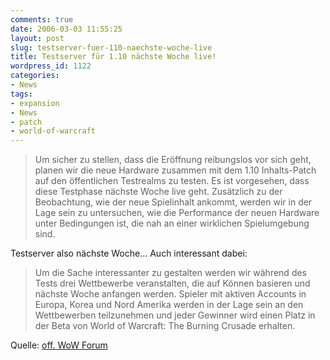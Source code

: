 ```yaml
---
comments: true
date: 2006-03-03 11:55:25
layout: post
slug: testserver-fuer-110-naechste-woche-live
title: Testserver für 1.10 nächste Woche live!
wordpress_id: 1122
categories:
- News
tags:
- expansion
- News
- patch
- world-of-warcraft
---
```


> Um sicher zu stellen, dass die Eröffnung reibungslos vor sich geht, planen wir die neue Hardware zusammen mit dem 1.10 Inhalts-Patch auf den öffentlichen Testrealms zu testen. Es ist vorgesehen, dass diese Testphase nächste Woche live geht. Zusätzlich zu der Beobachtung, wie der neue Spielinhalt ankommt, werden wir in der Lage sein zu untersuchen, wie die Performance der neuen Hardware unter Bedingungen ist, die nah an einer wirklichen Spielumgebung sind.



Testserver also nächste Woche... Auch interessant dabei:


> Um die Sache interessanter zu gestalten werden wir während des Tests drei Wettbewerbe veranstalten, die auf Können basieren und nächste Woche anfangen werden. Spieler mit aktiven Accounts in Europa, Korea und Nord Amerika werden in der Lage sein an den Wettbewerben teilzunehmen und jeder Gewinner wird einen Platz in der Beta von World of Warcraft: The Burning Crusade erhalten.



Quelle: [off. WoW Forum](http://forums-de.wow-europe.com/thread.aspx?fn=wow-general-de&t=586094)
